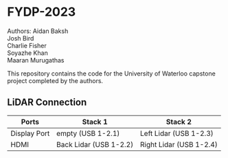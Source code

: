 # FYDP-2023

Authors:
Aidan Baksh\
Josh Bird\
Charlie Fisher\
Soyazhe Khan\
Maaran Murugathas

This repository contains the code for the University of Waterloo capstone project completed by the authors.

## LiDAR Connection

| Ports        | Stack 1                | Stack 2                 |
| ------------ | ---------------------- | ----------------------- |
| Display Port | empty (USB 1-2.1)      | Left Lidar (USB 1-2.3)  |
| HDMI         | Back Lidar (USB 1-2.2) | Right Lidar (USB 1-2.4) |
